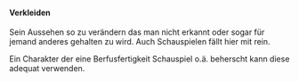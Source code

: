 #### Verkleiden

Sein Aussehen so zu verändern das man nicht erkannt oder sogar für jemand anderes gehalten zu wird. Auch
Schauspielen fällt hier mit rein.

Ein Charakter der eine Berfusfertigkeit Schauspiel o.ä. beherscht kann diese adequat verwenden.
